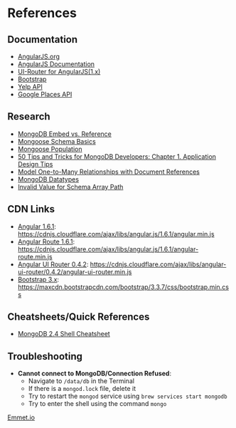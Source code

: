# References

## Documentation

* [AngularJS.org](https://angularjs.org/)
* [AngularJS Documentation](https://docs.angularjs.org/api)
* [UI-Router for AngularJS(1.x)](https://ui-router.github.io/ng1/)
* [Bootstrap](http://getbootstrap.com/getting-started/)
* [Yelp API](https://www.yelp.com/developers/documentation/v3)
* [Google Places API](https://developers.google.com/places/)

## Research

* [MongoDB Embed vs. Reference](https://docs.google.com/presentation/d/1hAJnl3J0KG01q5FUi8wPeTF7Y-bINZlaKylPbThaw7M/edit#slide=id.p)
* [Mongoose Schema Basics](http://coursework.vschool.io/mongoose-schemas/)
* [Mongoose Population](http://mongoosejs.com/docs/populate.html)
* [50 Tips and Tricks for MongoDB Developers: Chapter 1. Application Design Tips](https://www.safaribooksonline.com/library/view/50-tips-and/9781449306779/ch01.html)
* [Model One-to-Many Relationships with  Document References](https://docs.mongodb.com/manual/tutorial/model-referenced-one-to-many-relationships-between-documents/)
* [MongoDB Datatypes](https://www.tutorialspoint.com/mongodb/mongodb_datatype.htm)
* [Invalid Value for Schema Array Path](http://stackoverflow.com/questions/30856208/invalid-value-for-schema-array-path)


## CDN Links

* [Angular 1.6.1](https://cdnjs.cloudflare.com/ajax/libs/angular.js/1.6.1/angular.min.js): https://cdnjs.cloudflare.com/ajax/libs/angular.js/1.6.1/angular.min.js
* [Angular Route 1.6.1](https://cdnjs.cloudflare.com/ajax/libs/angular.js/1.6.1/angular-route.min.js): https://cdnjs.cloudflare.com/ajax/libs/angular.js/1.6.1/angular-route.min.js
* [Angular UI Router 0.4.2](https://cdnjs.cloudflare.com/ajax/libs/angular-ui-router/0.4.2/angular-ui-router.min.js): https://cdnjs.cloudflare.com/ajax/libs/angular-ui-router/0.4.2/angular-ui-router.min.js
* [Bootstrap 3.x](https://maxcdn.bootstrapcdn.com/bootstrap/3.3.7/css/bootstrap.min.css): https://maxcdn.bootstrapcdn.com/bootstrap/3.3.7/css/bootstrap.min.css

## Cheatsheets/Quick References

* [MongoDB 2.4 Shell Cheatsheet](https://dhodgin.files.wordpress.com/2013/10/mongo-shell-cheat-sheet-v2-4.pdf)

## Troubleshooting

* **Cannot connect to MongoDB/Connection Refused**: 
    * Navigate to `/data/db` in the Terminal
    * If there is a `mongod.lock` file, delete it 
    * Try to restart the `mongod` service using `brew services start mongodb`
    * Try to enter the shell using the command `mongo`

[Emmet.io](https://emmet.io/)
